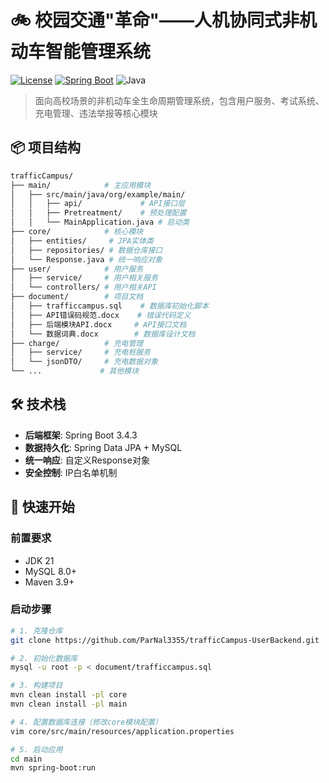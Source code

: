 # 🚲 校园交通"革命"——人机协同式非机动车智能管理系统

[![License](https://img.shields.io/badge/license-MIT-blue.svg)](LICENSE)
[![Spring Boot](https://img.shields.io/badge/Spring%20Boot-3.4.3-brightgreen.svg)](https://spring.io/projects/spring-boot)
![Java](https://img.shields.io/badge/Java-21-red.svg)

> 面向高校场景的非机动车全生命周期管理系统，包含用户服务、考试系统、充电管理、违法举报等核心模块

## 📦 项目结构
```bash
trafficCampus/
├── main/            # 主应用模块
│   ├── src/main/java/org/example/main/
│   │   ├── api/             # API接口层
│   │   ├── Pretreatment/    # 预处理配置
│   │   └── MainApplication.java # 启动类
├── core/            # 核心模块
│   ├── entities/     # JPA实体类
│   ├── repositories/ # 数据仓库接口
│   └── Response.java # 统一响应对象
├── user/            # 用户服务
│   ├── service/     # 用户相关服务
│   └── controllers/ # 用户相关API
├── document/        # 项目文档 
│   ├── trafficcampus.sql    # 数据库初始化脚本
│   ├── API错误码规范.docx    # 错误代码定义
│   ├── 后端模块API.docx     # API接口文档
│   └── 数据词典.docx        # 数据库设计文档
├── charge/          # 充电管理
│   ├── service/     # 充电桩服务
│   └── jsonDTO/     # 充电数据对象
└── ...             # 其他模块
```

## 🛠️ 技术栈
- **后端框架**: Spring Boot 3.4.3
- **数据持久化**: Spring Data JPA + MySQL
- **统一响应**: 自定义Response对象
- **安全控制**: IP白名单机制


## 🚀 快速开始

### 前置要求
- JDK 21
- MySQL 8.0+
- Maven 3.9+

### 启动步骤
```bash
# 1. 克隆仓库
git clone https://github.com/ParNal3355/trafficCampus-UserBackend.git

# 2. 初始化数据库
mysql -u root -p < document/trafficcampus.sql

# 3. 构建项目
mvn clean install -pl core
mvn clean install -pl main

# 4. 配置数据库连接（修改core模块配置）
vim core/src/main/resources/application.properties

# 5. 启动应用
cd main
mvn spring-boot:run